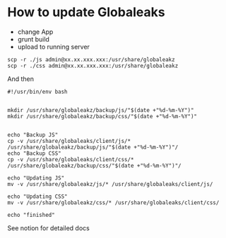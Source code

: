 # How to update Globaleaks

- change App
- grunt build
- upload to running server

```
scp -r ./js admin@xx.xx.xxx.xxx:/usr/share/globaleakz
scp -r ./css admin@xx.xx.xxx.xxx:/usr/share/globaleakz
```

And then

```
#!/usr/bin/env bash


mkdir /usr/share/globaleakz/backup/js/"$(date +"%d-%m-%Y")"
mkdir /usr/share/globaleakz/backup/css/"$(date +"%d-%m-%Y")"


echo "Backup JS"
cp -v /usr/share/globaleaks/client/js/* /usr/share/globaleakz/backup/js/"$(date +"%d-%m-%Y")"/
echo "Backup CSS"
cp -v /usr/share/globaleaks/client/css/* /usr/share/globaleakz/backup/css/"$(date +"%d-%m-%Y")"/

echo "Updating JS"
mv -v /usr/share/globaleakz/js/* /usr/share/globaleaks/client/js/

echo "Updating CSS"
mv -v /usr/share/globaleakz/css/* /usr/share/globaleaks/client/css/

echo "finished"
```

See notion for detailed docs
